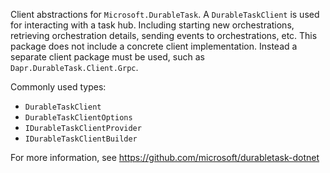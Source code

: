 Client abstractions for `Microsoft.DurableTask`. A `DurableTaskClient` is used for interacting with a task hub. Including starting new orchestrations, retrieving orchestration details, sending events to orchestrations, etc. This package does not include a concrete client implementation. Instead a separate client package must be used, such as `Dapr.DurableTask.Client.Grpc`.

Commonly used types:
- `DurableTaskClient`
- `DurableTaskClientOptions`
- `IDurableTaskClientProvider`
- `IDurableTaskClientBuilder`

For more information, see https://github.com/microsoft/durabletask-dotnet